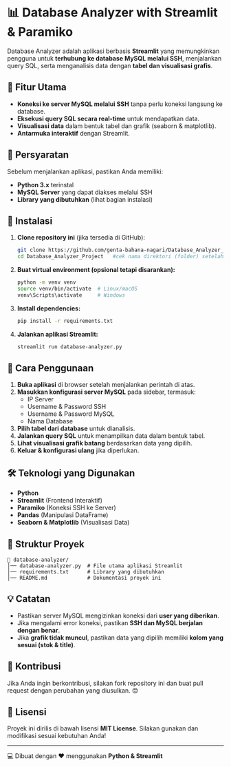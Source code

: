 # 📊 Database Analyzer with Streamlit & Paramiko

Database Analyzer adalah aplikasi berbasis **Streamlit** yang memungkinkan pengguna untuk **terhubung ke database MySQL melalui SSH**, menjalankan query SQL, serta menganalisis data dengan **tabel dan visualisasi grafis**.

## 🚀 **Fitur Utama**
- **Koneksi ke server MySQL melalui SSH** tanpa perlu koneksi langsung ke database.
- **Eksekusi query SQL secara real-time** untuk mendapatkan data.
- **Visualisasi data** dalam bentuk tabel dan grafik (seaborn & matplotlib).
- **Antarmuka interaktif** dengan Streamlit.

## 📌 **Persyaratan**
Sebelum menjalankan aplikasi, pastikan Anda memiliki:
- **Python 3.x** terinstal
- **MySQL Server** yang dapat diakses melalui SSH
- **Library yang dibutuhkan** (lihat bagian instalasi)

## 🔧 **Instalasi**

1. **Clone repository ini** (jika tersedia di GitHub):
   ```bash
   git clone https://github.com/genta-bahana-nagari/Database_Analyzer_Project.git
   cd Database_Analyzer_Project   #cek nama direktori (folder) setelah clone
   ```
2. **Buat virtual environment (opsional tetapi disarankan):**
   ```bash
   python -m venv venv
   source venv/bin/activate  # Linux/macOS
   venv\Scripts\activate     # Windows
   ```
3. **Install dependencies:**
   ```bash
   pip install -r requirements.txt
   ```
4. **Jalankan aplikasi Streamlit:**
   ```bash
   streamlit run database-analyzer.py
   ```

## 🎯 **Cara Penggunaan**
1. **Buka aplikasi** di browser setelah menjalankan perintah di atas.
2. **Masukkan konfigurasi server MySQL** pada sidebar, termasuk:
   - IP Server
   - Username & Password SSH
   - Username & Password MySQL
   - Nama Database
3. **Pilih tabel dari database** untuk dianalisis.
4. **Jalankan query SQL** untuk menampilkan data dalam bentuk tabel.
5. **Lihat visualisasi grafik batang** berdasarkan data yang dipilih.
6. **Keluar & konfigurasi ulang** jika diperlukan.

## 🛠 **Teknologi yang Digunakan**
- **Python**
- **Streamlit** (Frontend Interaktif)
- **Paramiko** (Koneksi SSH ke Server)
- **Pandas** (Manipulasi DataFrame)
- **Seaborn & Matplotlib** (Visualisasi Data)

## 📜 **Struktur Proyek**
```
📁 database-analyzer/
│── database-analyzer.py  # File utama aplikasi Streamlit
│── requirements.txt      # Library yang dibutuhkan
│── README.md             # Dokumentasi proyek ini
```

## 💡 **Catatan**
- Pastikan server MySQL mengizinkan koneksi dari **user yang diberikan**.
- Jika mengalami error koneksi, pastikan **SSH dan MySQL berjalan dengan benar**.
- Jika **grafik tidak muncul**, pastikan data yang dipilih memiliki **kolom yang sesuai (stok & title)**.

## 🤝 **Kontribusi**
Jika Anda ingin berkontribusi, silakan fork repository ini dan buat pull request dengan perubahan yang diusulkan. 😊

## 📜 **Lisensi**
Proyek ini dirilis di bawah lisensi **MIT License**. Silakan gunakan dan modifikasi sesuai kebutuhan Anda!

---
💻 Dibuat dengan ❤️ menggunakan **Python & Streamlit**
